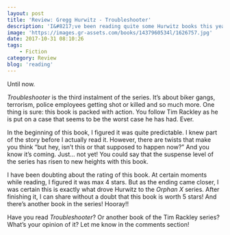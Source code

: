 ```yaml
---
layout: post
title: 'Review: Gregg Hurwitz - Troubleshooter'
description: 'I&#8217;ve been reading quite some Hurwitz books this year. The reason is that I had already read one or two before I found his <em>Orphan X</em> books. And they are awesome. That made me look towards a different series written by the same author. The Tim Rackley series, named after the main character, has shown potential but hadn&#8217;t yet gripped me like <em>Orphan X</em> did.'
image: 'https://images.gr-assets.com/books/1437960534l/1626757.jpg'
date: 2017-10-31 08:10:26
tags:
    - Fiction
category: Review
blog: 'reading'
---
```

Until now.

<em>Troubleshooter</em> is the third instalment of the series. It&#8217;s about biker gangs, terrorism, police employees getting shot or killed and so much more. One thing is sure: this book is packed with action. You follow Tim Rackley as he is put on a case that seems to be the worst case he has had. Ever.

In the beginning of this book, I figured it was quite predictable. I knew part of the story before I actually read it. However, there are twists that make you think &#8220;but hey, isn&#8217;t this or that supposed to happen now?&#8221; And you know it&#8217;s coming. Just&#8230; not yet! You could say that the suspense level of the series has risen to new heights with this book.

I have been doubting about the rating of this book. At certain moments while reading, I figured it was max 4 stars. But as the ending came closer, I was certain this is exactly what drove Hurwitz to the <em>Orphan X</em> series. After finishing it, I can share without a doubt that this book is worth 5 stars! And there&#8217;s another book in the series! Hooray!!

Have you read <em>Troubleshooter</em>? Or another book of the Tim Rackley series? What&#8217;s your opinion of it? Let me know in the comments section!